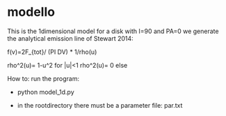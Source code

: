# modello
This is the 1dimensional model for a disk with I=90 and PA=0
we generate the analytical emission line of Stewart 2014:


f(v)=2F_{tot}/ (PI DV) * 1/rho(u)

rho^2(u)= 1-u^2 for |u|<1 
rho^2(u)= 0     else

How to: 
run the program:
 - python model_1d.py

 -  in the rootdirectory there must be a parameter file: par.txt
